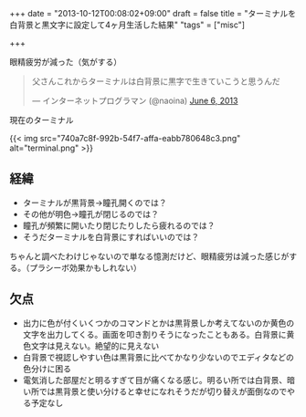 +++
date = "2013-10-12T00:08:02+09:00"
draft = false
title = "ターミナルを白背景と黒文字に設定して4ヶ月生活した結果"
"tags" = ["misc"]

+++

眼精疲労が減った（気がする）

<blockquote class="twitter-tweet"><p>父さんこれからターミナルは白背景に黒字で生きていこうと思うんだ</p>&mdash; インターネットプログラマン (@naoina) <a href="https://twitter.com/naoina/statuses/342522327432572929">June 6, 2013</a></blockquote><script defer src="//platform.twitter.com/widgets.js" charset="utf-8"></script>

現在のターミナル

{{< img src="740a7c8f-992b-54f7-affa-eabb780648c3.png" alt="terminal.png" >}}

## 経緯

* ターミナルが黒背景→瞳孔開くのでは？
* その他が明色→瞳孔が閉じるのでは？
* 瞳孔が頻繁に開いたり閉じたりしたら疲れるのでは？
* そうだターミナルを白背景にすればいいのでは？

ちゃんと調べたわけじゃないので単なる憶測だけど、眼精疲労は減った感じがする。（プラシーボ効果かもしれない）

## 欠点

* 出力に色が付くいくつかのコマンドとかは黒背景しか考えてないのか黄色の文字を出力してくる。画面を叩き割りそうになったこともある。白背景に黄色文字は見えない。絶望的に見えない
* 白背景で視認しやすい色は黒背景に比べてかなり少ないのでエディタなどの色分けに困る
* 電気消した部屋だと明るすぎて目が痛くなる感じ。明るい所では白背景、暗い所では黒背景と使い分けると幸せになれそうだが切り替えが面倒なのでやる予定なし
